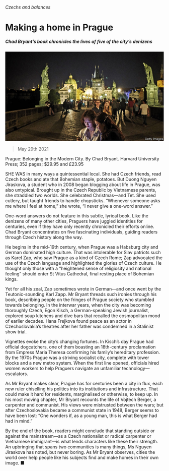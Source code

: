 ###### Czechs and balances

# Making a home in Prague 

##### Chad Bryant’s book chronicles the lives of five of the city’s denizens 

![image](images/20210529_BKP002_0.jpg) 

> May 29th 2021 

Prague: Belonging in the Modern City. By Chad Bryant. Harvard University Press; 352 pages; $29.95 and £23.95

SHE WAS in many ways a quintessential local. She had Czech friends, read Czech books and ate that Bohemian staple, potatoes. But Duong Nguyen Jiraskova, a student who in 2008 began blogging about life in Prague, was also untypical. Brought up in the Czech Republic by Vietnamese parents, she straddled two worlds. She celebrated Christmas—and Tet. She used cutlery, but taught friends to handle chopsticks. “Whenever someone asks me where I feel at home,” she wrote, “I never give a one-word answer.”


One-word answers do not feature in this subtle, lyrical book. Like the denizens of many other cities, Praguers have juggled identities for centuries, even if they have only recently chronicled their efforts online. Chad Bryant concentrates on five fascinating individuals, guiding readers through Czech history along the way.

He begins in the mid-19th century, when Prague was a Habsburg city and German dominated high culture. That was intolerable for Slav patriots such as Karel Zap, who saw Prague as a kind of Czech Rome; Zap advocated the use of the Czech language and highlighted the glories of Czech culture. He thought only those with a “heightened sense of religiosity and national feeling” should enter St Vitus Cathedral, final resting place of Bohemian kings.

Yet for all his zeal, Zap sometimes wrote in German—and once went by the Teutonic-sounding Karl Zapp. Mr Bryant threads such ironies through his book, describing people on the fringes of Prague society who stumbled towards belonging. In the interwar years, when the city was becoming thoroughly Czech, Egon Kisch, a German-speaking Jewish journalist, explored soup kitchens and dive bars that recalled the cosmopolitan mood of earlier decades. Hana Frejkova found peace as an actor in Czechoslovakia’s theatres after her father was condemned in a Stalinist show trial.

Vignettes evoke the city’s changing fortunes. In Kisch’s day Prague had official dogcatchers, one of them boasting an 18th-century proclamation from Empress Maria Theresa confirming his family’s hereditary profession. By the 1970s Prague was a striving socialist city, complete with tower blocks and a new metro system. When the first line opened, officials hired women workers to help Praguers navigate an unfamiliar technology—escalators.

As Mr Bryant makes clear, Prague has for centuries been a city in flux, each new ruler chiselling his politics into its institutions and infrastructure. That could make it hard for residents, marginalised or otherwise, to keep up. In his most moving chapter, Mr Bryant recounts the life of Vojtech Berger, a carpenter and communist. His views were mistrusted between the wars; but after Czechoslovakia became a communist state in 1948, Berger seems to have been lost: “One wonders if, as a young man, this is what Berger had had in mind.”

By the end of the book, readers might conclude that standing outside or against the mainstream—as a Czech nationalist or radical carpenter or Vietnamese immigrant—is what lends characters like these their strength. An upbringing that spans two communities is many things, Ms Nguyen Jiraskova has noted, but never boring. As Mr Bryant observes, cities the world over help people like his subjects find and make homes in their own image. ■

